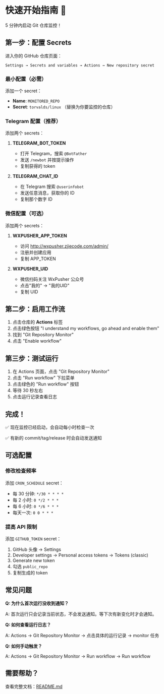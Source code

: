 # 快速开始指南 🚀

5 分钟内启动 Git 仓库监控！

## 第一步：配置 Secrets

进入你的 GitHub 仓库页面：

```
Settings → Secrets and variables → Actions → New repository secret
```

### 最小配置（必需）

添加一个 secret：

- **Name**: `MONITORED_REPO`
- **Secret**: `torvalds/linux` （替换为你要监控的仓库）

### Telegram 配置（推荐）

添加两个 secrets：

1. **TELEGRAM_BOT_TOKEN**
   - 打开 Telegram，搜索 `@BotFather`
   - 发送 `/newbot` 并按提示操作
   - 复制获得的 token

2. **TELEGRAM_CHAT_ID**
   - 在 Telegram 搜索 `@userinfobot`
   - 发送任意消息，获取你的 ID
   - 复制那个数字 ID

### 微信配置（可选）

添加两个 secrets：

1. **WXPUSHER_APP_TOKEN**
   - 访问 http://wxpusher.zjiecode.com/admin/
   - 注册并创建应用
   - 复制 APP_TOKEN

2. **WXPUSHER_UID**
   - 微信扫码关注 WxPusher 公众号
   - 点击"我的" → "我的UID"
   - 复制 UID

## 第二步：启用工作流

1. 点击仓库的 **Actions** 标签
2. 点击绿色按钮 "I understand my workflows, go ahead and enable them"
3. 找到 "Git Repository Monitor"
4. 点击 "Enable workflow"

## 第三步：测试运行

1. 在 Actions 页面，点击 "Git Repository Monitor"
2. 点击 "Run workflow" 下拉菜单
3. 点击绿色的 "Run workflow" 按钮
4. 等待 30 秒左右
5. 点击运行记录查看日志

## 完成！

✅ 现在监控已经启动，会自动每小时检查一次

✅ 有新的 commit/tag/release 时会自动发送通知

## 可选配置

### 修改检查频率

添加 `CRON_SCHEDULE` secret：

- 每 30 分钟: `*/30 * * * *`
- 每 2 小时: `0 */2 * * *`
- 每 6 小时: `0 */6 * * *`
- 每天一次: `0 0 * * *`

### 提高 API 限制

添加 `GITHUB_TOKEN` secret：

1. GitHub 头像 → Settings
2. Developer settings → Personal access tokens → Tokens (classic)
3. Generate new token
4. 勾选 `public_repo`
5. 复制生成的 token

## 常见问题

**Q: 为什么首次运行没收到通知？**

A: 首次运行只会记录当前状态，不会发送通知。等下次有新变化时才会通知。

**Q: 如何查看运行日志？**

A: Actions → Git Repository Monitor → 点击具体的运行记录 → monitor 任务

**Q: 如何手动触发？**

A: Actions → Git Repository Monitor → Run workflow → Run workflow

## 需要帮助？

查看完整文档：[README.md](README.md)
